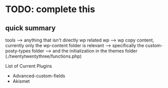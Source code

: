 # TODO: complete this

## quick summary

tools --> anything that isn't directly wp related
wp --> wp copy content, currently only the wp-content folder is relevant
--> specifically the custom-posty-types folder
--> and the initialization in the themes folder (./twentytwentythree/functions.php)

List of Current Plugins
- Advanced-custom-fields
- Akismet